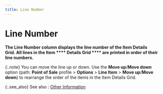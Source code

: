 ```yaml
---
title: Line Number
---
```


# Line Number


**The **Line 
 Number** column displays the line number of the Item Details Grid.  All lines in the Item **** Details  Grid **** are printed in order of their  line numbers.**


{:.note}
You can move the line up or down. Use the **Move 
 up**/**Move down** option (path:  **Point of Sale** profile > **Options** > **Line 
 Item** > **Move up**/**Move down**) to rearrange the order of  the items in the Item Details Grid.


{:.see_also}
See also
: [Other  Information]({{site.sp_chm}}/sales-docs/docs-profile/contents/item-info/other/other_item_information_item_details_grid_sales_process_content.html)
